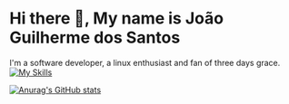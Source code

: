 # Hi there 👋, My name is João Guilherme dos Santos

I'm a software developer, a linux enthusiast and fan of three days grace.
[![My Skills](https://skillicons.dev/icons?i=html,css,tailwind,react,js,typescript,nodejs,nest,vite,vitest,go,docker,java,spring,postgresql,linux,arch,neovim,elysia,bun,pnpm,python,bash,vscode,prisma)](https://skillicons.dev)

[![Anurag's GitHub stats](https://github-readme-stats.vercel.app/api?username=JoaoGuilherme2909)](https://github.com/anuraghazra/github-readme-stats)

